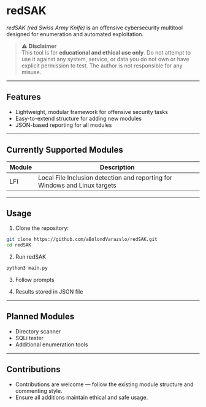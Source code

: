 # redSAK

*redSAK (red Swiss Army Knife)* is an offensive cybersecurity multitool designed for enumeration and automated exploitation.

> ⚠️ **Disclaimer**  
> This tool is for **educational and ethical use only**. Do not attempt to use it against any system, service, or data you do not own or have explicit permission to test. The author is not responsible for any misuse.

---

## Features

- Lightweight, modular framework for offensive security tasks
- Easy-to-extend structure for adding new modules
- JSON-based reporting for all modules

---

## Currently Supported Modules

| Module | Description |
|--------|-------------|
| LFI    | Local File Inclusion detection and reporting for Windows and Linux targets |

---

## Usage

1. Clone the repository:

```bash
git clone https://github.com/aBolondVarazslo/redSAK.git
cd redSAK
```

2. Run redSAK

```bash
python3 main.py
```

3. Follow prompts

4. Results stored in JSON file

---

## Planned Modules

- Directory scanner
- SQLi tester
- Additional enumeration tools

---

## Contributions

- Contributions are welcome — follow the existing module structure and commenting style.
- Ensure all additions maintain ethical and safe usage.
